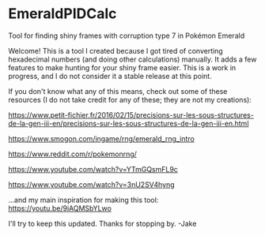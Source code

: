 # EmeraldPIDCalc
Tool for finding shiny frames with corruption type 7 in Pokémon Emerald

Welcome! This is a tool I created because I got tired of converting hexadecimal numbers 
(and doing other calculations) manually. It adds a few features to make hunting for your 
shiny frame easier. This is a work in progress, and I do not consider it a stable 
release at this point.

If you don't know what any of this means, check out some of these resources
(I do not take credit for any of these; they are not my creations):

https://www.petit-fichier.fr/2016/02/15/precisions-sur-les-sous-structures-de-la-gen-iii-en/precisions-sur-les-sous-structures-de-la-gen-iii-en.html

https://www.smogon.com/ingame/rng/emerald_rng_intro

https://www.reddit.com/r/pokemonrng/

https://www.youtube.com/watch?v=YTmGQsmFL9c

https://www.youtube.com/watch?v=3nU2SV4hyng

...and my main inspiration for making this tool:
https://youtu.be/9iAQMSbYLwo

I'll try to keep this updated. Thanks for stopping by.
-Jake
